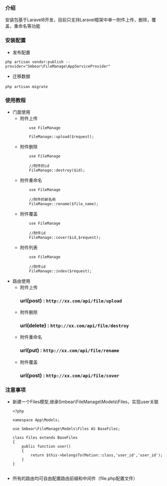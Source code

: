 ### 介绍
安装包基于Laravel8开发，目前只支持Laravel框架中单一附件上传，删除，覆盖，重命名等功能
### 安装配置
- 发布配置
    
``` php artisan vendor:publish --provider="Smbear\FileManage\AppServiceProvider" ```

- 迁移数据

​``` php artisan migrate ```
### 使用教程
- 门面使用
    - 附件上传
        ```
            use FileManage
            
            FileManage::upload($request); 
        ```
    - 附件删除
        ```
            use FileManage
            
            //附件的id
            FileManage::destroy($id); 
        ```
    - 附件重命名
        ```
            use FileManage
            
            //附件的新名称
            FileManage::rename($file_name); 
        ```
    - 附件覆盖
        ```
            use FileManage
            
            //附件id
            FileManage::cover($id,$request); 
        ```
    - 附件列表
        ```
            use FileManage
            
            //附件id
            FileManage::index($request); 
        ```
- 路由使用
    - 附件上传
        ### url(post) : ` http://xx.com/api/file/upload `
    - 附件删除
        ### url(delete) : ` http://xx.com/api/file/destroy `
    - 附件重命名
        ### url(put) : ` http://xx.com/api/file/rename `
    - 附件覆盖
        ### url(post) : ` http://xx.com/api/file/cover `
### 注意事项
- 新建一个Files模型,继承Smbear\FileManage\Models\Files，实现user关联
    ```
    <?php
    
    namespace App\Models;
    
    use Smbear\FileManage\Models\Files AS BaseFiles;
    
    class Files extends BaseFiles
    {
        public function user()
        {
            return $this->belongsTo(Mation::class,'user_id','user_id');
        }
    }

    
    ```
- 所有的路由均可自由配置路由前缀和中间件（file.php配置文件）
    
